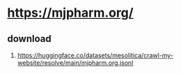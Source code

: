 # https://mjpharm.org/

## download

1. https://huggingface.co/datasets/mesolitica/crawl-my-website/resolve/main/mjpharm.org.jsonl